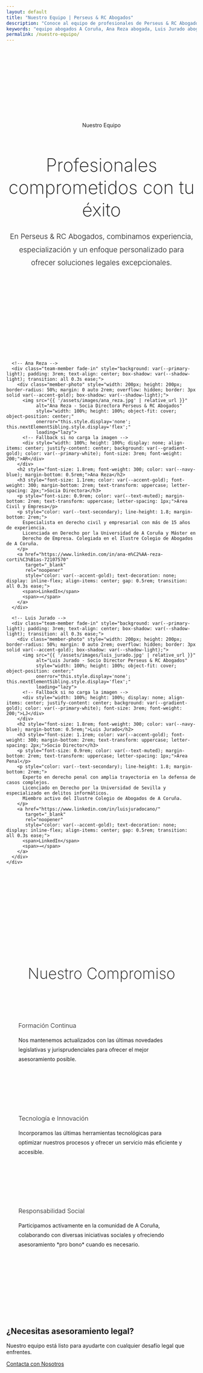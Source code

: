 ```yaml
---
layout: default
title: "Nuestro Equipo | Perseus & RC Abogados"
description: "Conoce al equipo de profesionales de Perseus & RC Abogados. Abogados especializados en A Coruña con amplia experiencia en derecho civil, penal, laboral y delitos informáticos."
keywords: "equipo abogados A Coruña, Ana Reza abogada, Luis Jurado abogado, despacho abogados Coruña"
permalink: /nuestro-equipo/
---
```


<!-- Team Hero Section -->
<section class="team-hero" style="padding: 8rem 0 4rem 0; background: var(--secondary-light); margin-top: 80px;">
  <div class="container">
    <div class="team-header fade-in" style="text-align: center; max-width: 800px; margin: 0 auto;">
      <div class="services-intro">Nuestro Equipo</div>
      <h1 style="font-size: 3rem; font-weight: 200; color: var(--navy-blue); margin-bottom: 1.5rem;">Profesionales comprometidos con tu éxito</h1>
      <p style="font-size: 1.2rem; color: var(--text-secondary); font-weight: 300; line-height: 1.8;">
        En Perseus & RC Abogados, combinamos experiencia, especialización y un enfoque personalizado 
        para ofrecer soluciones legales excepcionales.
      </p>
    </div>
  </div>
</section>

<!-- Team Members Section -->
<section class="team-members" style="padding: 6rem 0; background: var(--primary-white);">
  <div class="container">
    <div class="team-grid" style="display: grid; grid-template-columns: repeat(auto-fit, minmax(400px, 1fr)); gap: 4rem; margin-top: 3rem;">
      
      <!-- Ana Reza -->
      <div class="team-member fade-in" style="background: var(--primary-light); padding: 3rem; text-align: center; box-shadow: var(--shadow-light); transition: all 0.3s ease;">
        <div class="member-photo" style="width: 200px; height: 200px; border-radius: 50%; margin: 0 auto 2rem; overflow: hidden; border: 3px solid var(--accent-gold); box-shadow: var(--shadow-light);">
          <img src="{{ '/assets/images/ana_reza.jpg' | relative_url }}" 
               alt="Ana Reza - Socia Directora Perseus & RC Abogados" 
               style="width: 100%; height: 100%; object-fit: cover; object-position: center;"
               onerror="this.style.display='none'; this.nextElementSibling.style.display='flex';"
               loading="lazy">
          <!-- Fallback si no carga la imagen -->
          <div style="width: 100%; height: 100%; display: none; align-items: center; justify-content: center; background: var(--gradient-gold); color: var(--primary-white); font-size: 3rem; font-weight: 200;">AR</div>
        </div>
        <h2 style="font-size: 1.8rem; font-weight: 300; color: var(--navy-blue); margin-bottom: 0.5rem;">Ana Reza</h2>
        <h3 style="font-size: 1.1rem; color: var(--accent-gold); font-weight: 300; margin-bottom: 2rem; text-transform: uppercase; letter-spacing: 2px;">Socia Directora</h3>
        <p style="font-size: 0.9rem; color: var(--text-muted); margin-bottom: 2rem; text-transform: uppercase; letter-spacing: 1px;">Área Civil y Empresa</p>
        <p style="color: var(--text-secondary); line-height: 1.8; margin-bottom: 2rem;">
          Especialista en derecho civil y empresarial con más de 15 años de experiencia. 
          Licenciada en Derecho por la Universidad de A Coruña y Máster en 
          Derecho de Empresa. Colegiada en el Ilustre Colegio de Abogados de A Coruña.
        </p>
        <a href="https://www.linkedin.com/in/ana-m%C2%AA-reza-corti%C3%B1as-72107570" 
           target="_blank" 
           rel="noopener" 
           style="color: var(--accent-gold); text-decoration: none; display: inline-flex; align-items: center; gap: 0.5rem; transition: all 0.3s ease;">
          <span>LinkedIn</span>
          <span>→</span>
        </a>
      </div>

      <!-- Luis Jurado -->
      <div class="team-member fade-in" style="background: var(--primary-light); padding: 3rem; text-align: center; box-shadow: var(--shadow-light); transition: all 0.3s ease;">
        <div class="member-photo" style="width: 200px; height: 200px; border-radius: 50%; margin: 0 auto 2rem; overflow: hidden; border: 3px solid var(--accent-gold); box-shadow: var(--shadow-light);">
          <img src="{{ '/assets/images/luis_jurado.jpg' | relative_url }}" 
               alt="Luis Jurado - Socio Director Perseus & RC Abogados" 
               style="width: 100%; height: 100%; object-fit: cover; object-position: center;"
               onerror="this.style.display='none'; this.nextElementSibling.style.display='flex';"
               loading="lazy">
          <!-- Fallback si no carga la imagen -->
          <div style="width: 100%; height: 100%; display: none; align-items: center; justify-content: center; background: var(--gradient-gold); color: var(--primary-white); font-size: 3rem; font-weight: 200;">LJ</div>
        </div>
        <h2 style="font-size: 1.8rem; font-weight: 300; color: var(--navy-blue); margin-bottom: 0.5rem;">Luis Jurado</h2>
        <h3 style="font-size: 1.1rem; color: var(--accent-gold); font-weight: 300; margin-bottom: 2rem; text-transform: uppercase; letter-spacing: 2px;">Socio Director</h3>
        <p style="font-size: 0.9rem; color: var(--text-muted); margin-bottom: 2rem; text-transform: uppercase; letter-spacing: 1px;">Área Penal</p>
        <p style="color: var(--text-secondary); line-height: 1.8; margin-bottom: 2rem;">
          Experto en derecho penal con amplia trayectoria en la defensa de casos complejos.
          Licenciado en Derecho por la Universidad de Sevilla y especializado en delitos informáticos.
          Miembro activo del Ilustre Colegio de Abogados de A Coruña.
        </p>
        <a href="https://www.linkedin.com/in/luisjuradocano/" 
           target="_blank" 
           rel="noopener" 
           style="color: var(--accent-gold); text-decoration: none; display: inline-flex; align-items: center; gap: 0.5rem; transition: all 0.3s ease;">
          <span>LinkedIn</span>
          <span>→</span>
        </a>
      </div>
    </div>
  </div>
</section>

<!-- Values Section -->
<section class="team-values" style="padding: 6rem 0; background: var(--secondary-light);">
  <div class="container">
    <div class="services-header fade-in">
      <h2 style="font-size: 2.5rem; font-weight: 200; color: var(--navy-blue); text-align: center; margin-bottom: 3rem;">Nuestro Compromiso</h2>
    </div>
    <div class="values-list" style="max-width: 800px; margin: 0 auto;">
      <div class="value-point fade-in" style="margin-bottom: 2rem; padding: 2rem; background: var(--primary-white); box-shadow: var(--shadow-light);">
        <h3 style="color: var(--navy-blue); font-weight: 300; margin-bottom: 1rem;">Formación Continua</h3>
        <p style="color: var(--text-secondary); line-height: 1.8;">
          Nos mantenemos actualizados con las últimas novedades legislativas y jurisprudenciales 
          para ofrecer el mejor asesoramiento posible.
        </p>
      </div>
      <div class="value-point fade-in" style="margin-bottom: 2rem; padding: 2rem; background: var(--primary-white); box-shadow: var(--shadow-light);">
        <h3 style="color: var(--navy-blue); font-weight: 300; margin-bottom: 1rem;">Tecnología e Innovación</h3>
        <p style="color: var(--text-secondary); line-height: 1.8;">
          Incorporamos las últimas herramientas tecnológicas para optimizar nuestros procesos 
          y ofrecer un servicio más eficiente y accesible.
        </p>
      </div>
      <div class="value-point fade-in" style="margin-bottom: 2rem; padding: 2rem; background: var(--primary-white); box-shadow: var(--shadow-light);">
        <h3 style="color: var(--navy-blue); font-weight: 300; margin-bottom: 1rem;">Responsabilidad Social</h3>
        <p style="color: var(--text-secondary); line-height: 1.8;">
          Participamos activamente en la comunidad de A Coruña, colaborando con diversas 
          iniciativas sociales y ofreciendo asesoramiento *pro bono* cuando es necesario.
        </p>
      </div>
    </div>
  </div>
</section>

<!-- CTA Section -->
<section class="cta-section">
  <div class="container">
    <div class="cta-content fade-in">
      <h2>¿Necesitas asesoramiento legal?</h2>
      <p class="cta-description">
        Nuestro equipo está listo para ayudarte con cualquier desafío legal que enfrentes.
      </p>
      <a href="/Perseus_RC_abogados/#contact" class="cta-button" role="button">Contacta con Nosotros</a>
    </div>
  </div>
</section>
